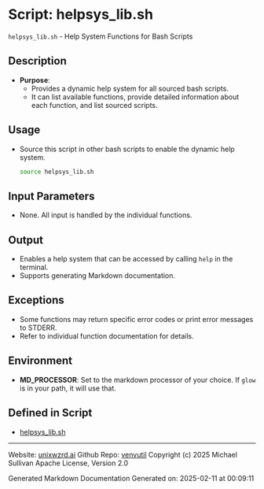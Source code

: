 # Script: helpsys_lib.sh
`helpsys_lib.sh` - Help System Functions for Bash Scripts
## Description
- **Purpose**: 
  - Provides a dynamic help system for all sourced bash scripts.
  - It can list available functions, provide detailed information about each function, and list sourced scripts.
 ## Usage
  - Source this script in other bash scripts to enable the dynamic help system.
    ```bash
    source helpsys_lib.sh
    ```
## Input Parameters
  - None. All input is handled by the individual functions.
## Output
  - Enables a help system that can be accessed by calling `help` in the terminal.
  - Supports generating Markdown documentation.
## Exceptions
  - Some functions may return specific error codes or print error messages to STDERR.
  - Refer to individual function documentation for details.
## Environment
  - **MD_PROCESSOR**: Set to the markdown processor of your choice. If `glow` is in your path, it will use that.



## Defined in Script

* [helpsys_lib.sh](../helpsys_lib_sh.md)
---

Website: [unixwzrd.ai](https://unixwzrd.ai)
Github Repo: [venvutil](https://github.com/unixwzrd/venvutil)
Copyright (c) 2025 Michael Sullivan
Apache License, Version 2.0

Generated Markdown Documentation
Generated on: 2025-02-11 at 00:09:11
